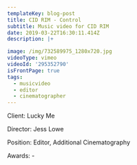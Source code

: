 ```yaml
---
templateKey: blog-post
title: CID RIM - Control
subtitle: Music video for CID RIM
date: 2019-03-22T16:30:11.414Z
description: |+

image: /img/732589975_1280x720.jpg
videoType: vimeo
videoId: '295352790'
isFrontPage: true
tags:
  - musicvideo
  - editor
  - cinematographer
---
```

Client: Lucky Me



Director: Jess Lowe



Position: Editor, Additional Cinematography



Awards: -
